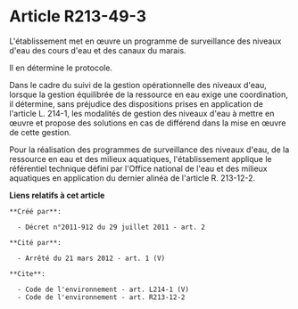 # Article R213-49-3

L'établissement met en œuvre un programme de surveillance des niveaux d'eau des cours d'eau et des canaux du marais.

Il en détermine le protocole.

Dans le cadre du suivi de la gestion opérationnelle des niveaux d'eau, lorsque la gestion équilibrée de la ressource en eau
exige une coordination, il détermine, sans préjudice des dispositions prises en application de l'article L. 214-1, les
modalités de gestion des niveaux d'eau à mettre en œuvre et propose des solutions en cas de différend dans la mise en œuvre
de cette gestion.

Pour la réalisation des programmes de surveillance des niveaux d'eau, de la ressource en eau et des milieux aquatiques,
l'établissement applique le référentiel technique défini par l'Office national de l'eau et des milieux aquatiques en
application du dernier alinéa de l'article R. 213-12-2.

**Liens relatifs à cet article**

	**Créé par**:

	  - Décret n°2011-912 du 29 juillet 2011 - art. 2

	**Cité par**:

	  - Arrêté du 21 mars 2012 - art. 1 (V)

	**Cite**:

	  - Code de l'environnement - art. L214-1 (V)
	  - Code de l'environnement - art. R213-12-2
